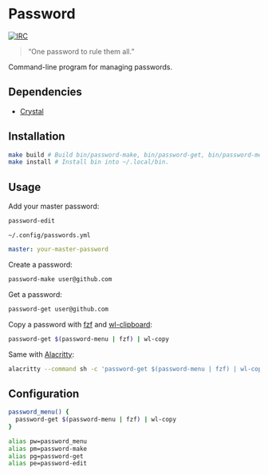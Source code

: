# Password

[![IRC](https://img.shields.io/badge/IRC-%23password-blue)](https://webchat.freenode.net/#password)

> “One password to rule them all.”

Command-line program for managing passwords.

## Dependencies

- [Crystal]

## Installation

``` sh
make build # Build bin/password-make, bin/password-get, bin/password-menu and bin/password-edit.
make install # Install bin into ~/.local/bin.
```

## Usage

Add your master password:

``` sh
password-edit
```

`~/.config/passwords.yml`

``` yaml
master: your-master-password
```

Create a password:

``` sh
password-make user@github.com
```

Get a password:

``` sh
password-get user@github.com
```

Copy a password with [fzf] and [wl-clipboard]:

``` sh
password-get $(password-menu | fzf) | wl-copy
```

Same with [Alacritty]:

``` sh
alacritty --command sh -c 'password-get $(password-menu | fzf) | wl-copy'
```

## Configuration

``` sh
password_menu() {
  password-get $(password-menu | fzf) | wl-copy
}

alias pw=password_menu
alias pm=password-make
alias pg=password-get
alias pe=password-edit
```

[Crystal]: https://crystal-lang.org
[fzf]: https://github.com/junegunn/fzf
[Alacritty]: https://github.com/alacritty/alacritty
[wl-clipboard]: https://github.com/bugaevc/wl-clipboard
